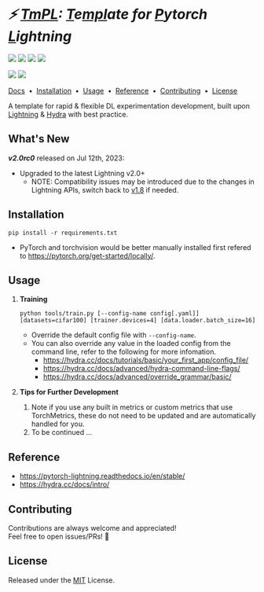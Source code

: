 # ***⚡ [TmPL](): [T]()e[mpl]()ate for [P]()ytorch [L]()ightning***

<!--
# ***<font color=#0668E1>TmPL</font>: <font color=#0668E1>T</font>e<font color=#0668E1>mpl</font>ate for <font color=#0668E1>P</font>ytorch <font color=#0668E1>L</font>ightning***
-->

![](https://img.shields.io/badge/Python-3.7%20%7C%203.8%20%7C%203.9%20%7C%203.10-blue)
![](https://img.shields.io/badge/PyTorch-1.8%2B-red)
![](https://img.shields.io/badge/Lightning-2.0-blue)
![](https://img.shields.io/badge/Hydra-1.3-lightgrey)

[![](https://img.shields.io/github/license/npurson/tmpl)](LICENSE)
![](https://img.shields.io/badge/version-v2.0rc0-blue)

[Docs](https://lightning.ai/docs/pytorch/stable/) &nbsp;•&nbsp;
[Installation](#installation) &nbsp;•&nbsp;
[Usage](#usage) &nbsp;•&nbsp;
[Reference](#reference) &nbsp;•&nbsp;
[Contributing](#contributing) &nbsp;•&nbsp;
[License](#license)

A template for rapid & flexible DL experimentation development, built upon [Lightning](https://lightning.ai/) & [Hydra](https://hydra.cc/) with best practice.

## What's New

***v2.0rc0*** released on Jul 12th, 2023:

* Upgraded to the latest Lightning v2.0+
    * NOTE: Compatibility issues may be introduced due to the changes in Lightning APIs, switch back to [v1.8](https://github.com/npurson/tmpl/tree/v1.8) if needed.

## Installation

```
pip install -r requirements.txt
```

* PyTorch and torchvision would be better manually installed first refered to https://pytorch.org/get-started/locally/.

## Usage

1. **Training**

    ```shell
    python tools/train.py [--config-name config[.yaml]] [datasets=cifar100] [trainer.devices=4] [data.loader.batch_size=16]
    ```

    * Override the default config file with `--config-name`.
    * You can also override any value in the loaded config from the command line, refer to the following for more infomation.
        * https://hydra.cc/docs/tutorials/basic/your_first_app/config_file/
        * https://hydra.cc/docs/advanced/hydra-command-line-flags/
        * https://hydra.cc/docs/advanced/override_grammar/basic/

2. **Tips for Further Development**

    1. Note if you use any built in metrics or custom metrics that use TorchMetrics, these do not need to be updated and are automatically handled for you.
    2. To be continued ...

## Reference

* https://pytorch-lightning.readthedocs.io/en/stable/
* https://hydra.cc/docs/intro/

## Contributing

Contributions are always welcome and appreciated! \
Feel free to open issues/PRs! 🎉

## License

Released under the [MIT](LICENSE) License.
